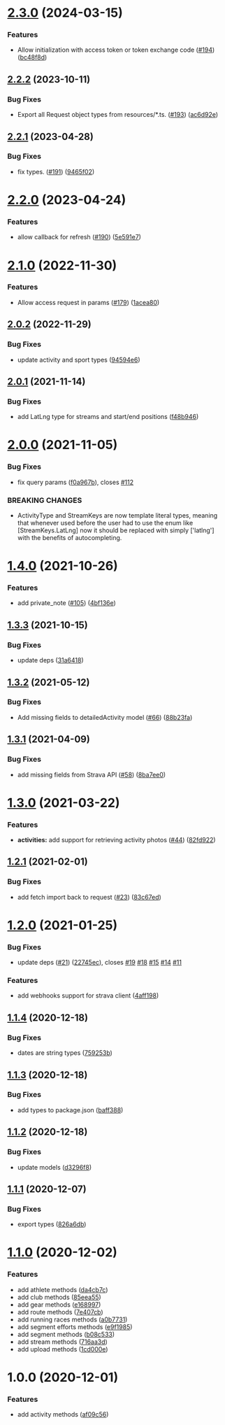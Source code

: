 # [2.3.0](https://github.com/rfoel/strava/compare/v2.2.2...v2.3.0) (2024-03-15)

### Features

- Allow initialization with access token or token exchange code ([#194](https://github.com/rfoel/strava/issues/194)) ([bc48f8d](https://github.com/rfoel/strava/commit/bc48f8d0ade76ec5f37a28b1dfc279ab7fa7372e))

## [2.2.2](https://github.com/rfoel/strava/compare/v2.2.1...v2.2.2) (2023-10-11)

### Bug Fixes

- Export all Request object types from resources/\*.ts. ([#193](https://github.com/rfoel/strava/issues/193)) ([ac6d92e](https://github.com/rfoel/strava/commit/ac6d92ea8489540d5931cf4fa1e50749fff96fa2))

## [2.2.1](https://github.com/rfoel/strava/compare/v2.2.0...v2.2.1) (2023-04-28)

### Bug Fixes

- fix types. ([#191](https://github.com/rfoel/strava/issues/191)) ([9465f02](https://github.com/rfoel/strava/commit/9465f022ba7a5100f71993d6f47fc394236a6c1f))

# [2.2.0](https://github.com/rfoel/strava/compare/v2.1.0...v2.2.0) (2023-04-24)

### Features

- allow callback for refresh ([#190](https://github.com/rfoel/strava/issues/190)) ([5e591e7](https://github.com/rfoel/strava/commit/5e591e7bfcb3bd62f425a2797c64ad80876d18da))

# [2.1.0](https://github.com/rfoel/strava/compare/v2.0.2...v2.1.0) (2022-11-30)

### Features

- Allow access request in params ([#179](https://github.com/rfoel/strava/issues/179)) ([1acea80](https://github.com/rfoel/strava/commit/1acea80c889fbff915cce9369919b112fbbdd2de))

## [2.0.2](https://github.com/rfoel/strava/compare/v2.0.1...v2.0.2) (2022-11-29)

### Bug Fixes

- update activity and sport types ([94594e6](https://github.com/rfoel/strava/commit/94594e619819c7ce922ee4383ced48eca5987e11))

## [2.0.1](https://github.com/rfoel/strava/compare/v2.0.0...v2.0.1) (2021-11-14)

### Bug Fixes

- add LatLng type for streams and start/end positions ([f48b946](https://github.com/rfoel/strava/commit/f48b946cf3f6f76bb0bb7ef872adabea44a155f6))

# [2.0.0](https://github.com/rfoel/strava/compare/v1.4.0...v2.0.0) (2021-11-05)

### Bug Fixes

- fix query params ([f0a967b](https://github.com/rfoel/strava/commit/f0a967b5dc7df147ce0e76fd26d96dcc5f77f8a2)), closes [#112](https://github.com/rfoel/strava/issues/112)

### BREAKING CHANGES

- ActivityType and StreamKeys are now template literal types, meaning that
  whenever used before the user had to use the enum like [StreamKeys.LatLng]
  now it should be replaced with simply ['latlng'] with the benefits of autocompleting.

# [1.4.0](https://github.com/rfoel/strava/compare/v1.3.3...v1.4.0) (2021-10-26)

### Features

- add private_note ([#105](https://github.com/rfoel/strava/issues/105)) ([4bf136e](https://github.com/rfoel/strava/commit/4bf136ebd1c3026f80776c2ac894b541d61581f5))

## [1.3.3](https://github.com/rfoel/strava/compare/v1.3.2...v1.3.3) (2021-10-15)

### Bug Fixes

- update deps ([31a6418](https://github.com/rfoel/strava/commit/31a64185993a66f9392a6c106c7d1fd74deea5e8))

## [1.3.2](https://github.com/rfoel/strava/compare/v1.3.1...v1.3.2) (2021-05-12)

### Bug Fixes

- Add missing fields to detailedActivity model ([#66](https://github.com/rfoel/strava/issues/66)) ([88b23fa](https://github.com/rfoel/strava/commit/88b23fac4801b590db4afed026242e8d9f410440))

## [1.3.1](https://github.com/rfoel/strava/compare/v1.3.0...v1.3.1) (2021-04-09)

### Bug Fixes

- add missing fields from Strava API ([#58](https://github.com/rfoel/strava/issues/58)) ([8ba7ee0](https://github.com/rfoel/strava/commit/8ba7ee04c5a9681e581909618c8e161277bbf121))

# [1.3.0](https://github.com/rfoel/strava/compare/v1.2.1...v1.3.0) (2021-03-22)

### Features

- **activities:** add support for retrieving activity photos ([#44](https://github.com/rfoel/strava/issues/44)) ([82fd922](https://github.com/rfoel/strava/commit/82fd922c5ab1eb00c52fc3b936522ff4c27b10c9))

## [1.2.1](https://github.com/rfoel/strava/compare/v1.2.0...v1.2.1) (2021-02-01)

### Bug Fixes

- add fetch import back to request ([#23](https://github.com/rfoel/strava/issues/23)) ([83c67ed](https://github.com/rfoel/strava/commit/83c67ed3dd1cf49630de796bacbe15869d36a549))

# [1.2.0](https://github.com/rfoel/strava/compare/v1.1.4...v1.2.0) (2021-01-25)

### Bug Fixes

- update deps ([#21](https://github.com/rfoel/strava/issues/21)) ([22745ec](https://github.com/rfoel/strava/commit/22745ec6de296024defc6fccbabdf684ebe17963)), closes [#19](https://github.com/rfoel/strava/issues/19) [#18](https://github.com/rfoel/strava/issues/18) [#15](https://github.com/rfoel/strava/issues/15) [#14](https://github.com/rfoel/strava/issues/14) [#11](https://github.com/rfoel/strava/issues/11)

### Features

- add webhooks support for strava client ([4aff198](https://github.com/rfoel/strava/commit/4aff19838370db891245fcea6f138c7e414b38fd))

## [1.1.4](https://github.com/rfoel/strava/compare/v1.1.3...v1.1.4) (2020-12-18)

### Bug Fixes

- dates are string types ([759253b](https://github.com/rfoel/strava/commit/759253b416a299f6ef63d7a2358cc4c73ef31585))

## [1.1.3](https://github.com/rfoel/strava/compare/v1.1.2...v1.1.3) (2020-12-18)

### Bug Fixes

- add types to package.json ([baff388](https://github.com/rfoel/strava/commit/baff3886127b80a544f791bbcd262528f19b9163))

## [1.1.2](https://github.com/rfoel/strava/compare/v1.1.1...v1.1.2) (2020-12-18)

### Bug Fixes

- update models ([d3296f8](https://github.com/rfoel/strava/commit/d3296f815c201d1acd21e7948491cf10a41274b0))

## [1.1.1](https://github.com/rfoel/strava/compare/v1.1.0...v1.1.1) (2020-12-07)

### Bug Fixes

- export types ([826a6db](https://github.com/rfoel/strava/commit/826a6db0fcc82151538e389b2c2e2fa2e05af77d))

# [1.1.0](https://github.com/rfoel/strava/compare/v1.0.0...v1.1.0) (2020-12-02)

### Features

- add athlete methods ([da4cb7c](https://github.com/rfoel/strava/commit/da4cb7cb36551b6578c2bd05164e13eb2695d6c0))
- add club methods ([85eea55](https://github.com/rfoel/strava/commit/85eea55559c67ee514092170ae54e70454224e4c))
- add gear methods ([e168997](https://github.com/rfoel/strava/commit/e16899734a9f120f14ca673117d89639ce90104a))
- add route methods ([7e407cb](https://github.com/rfoel/strava/commit/7e407cb1f2173920c5609f74e2827890cfa72e45))
- add running races methods ([a0b7731](https://github.com/rfoel/strava/commit/a0b7731165ba6ba341f7470d6ccfeb1e3dd44faf))
- add segment efforts methods ([e9f1985](https://github.com/rfoel/strava/commit/e9f1985c480df472cc8d068ee880da4604371c68))
- add segment methods ([b08c533](https://github.com/rfoel/strava/commit/b08c53397b2fe4de2465e34ff8a398e4effc8cfd))
- add stream methods ([716aa3d](https://github.com/rfoel/strava/commit/716aa3d4e94b4e6ea05b5f04e4e583d893d37973))
- add upload methods ([1cd000e](https://github.com/rfoel/strava/commit/1cd000e02891dd18862bad27ca35a72ae4e53223))

# 1.0.0 (2020-12-01)

### Features

- add activity methods ([af09c56](https://github.com/rfoel/strava/commit/af09c5654bea052614437662cc3e3216aa87033e))
